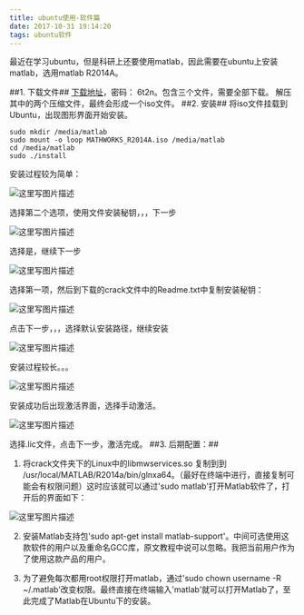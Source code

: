 ```yaml
---
title: ubuntu使用-软件篇
date: 2017-10-31 19:14:20
tags: ubuntu软件
---
```

最近在学习ubuntu，但是科研上还要使用matlab，因此需要在ubuntu上安装matlab，选用matlab R2014A。
<!--more-->
##1. 下载文件##
[下载地址](https://pan.baidu.com/s/1nuMzsId)，密码： 6t2n。包含三个文件，需要全部下载。
解压其中的两个压缩文件，最终会形成一个iso文件。
##2.  安装##
将iso文件挂载到Ubuntu，出现图形界面开始安装。

```
sudo mkdir /media/matlab  
sudo mount -o loop MATHWORKS_R2014A.iso /media/matlab  
cd /media/matlab  
sudo ./install
```
安装过程较为简单：

![这里写图片描述](http://img.blog.csdn.net/20170823220244816?watermark/2/text/aHR0cDovL2Jsb2cuY3Nkbi5uZXQvR2hhbl8=/font/5a6L5L2T/fontsize/400/fill/I0JBQkFCMA==/dissolve/70/gravity/SouthEast)

选择第二个选项，使用文件安装秘钥，，，下一步

![这里写图片描述](http://img.blog.csdn.net/20170823220430620?watermark/2/text/aHR0cDovL2Jsb2cuY3Nkbi5uZXQvR2hhbl8=/font/5a6L5L2T/fontsize/400/fill/I0JBQkFCMA==/dissolve/70/gravity/SouthEast)

选择是，继续下一步

![这里写图片描述](http://img.blog.csdn.net/20170823220514128?watermark/2/text/aHR0cDovL2Jsb2cuY3Nkbi5uZXQvR2hhbl8=/font/5a6L5L2T/fontsize/400/fill/I0JBQkFCMA==/dissolve/70/gravity/SouthEast)

选择第一项，然后到下载的crack文件中的Readme.txt中复制安装秘钥：

![这里写图片描述](http://img.blog.csdn.net/20170823220728152?watermark/2/text/aHR0cDovL2Jsb2cuY3Nkbi5uZXQvR2hhbl8=/font/5a6L5L2T/fontsize/400/fill/I0JBQkFCMA==/dissolve/70/gravity/SouthEast)

点击下一步，，，选择默认安装路径，继续安装

![这里写图片描述](http://img.blog.csdn.net/20170823220915403?watermark/2/text/aHR0cDovL2Jsb2cuY3Nkbi5uZXQvR2hhbl8=/font/5a6L5L2T/fontsize/400/fill/I0JBQkFCMA==/dissolve/70/gravity/SouthEast)

安装过程较长。。。

![这里写图片描述](http://img.blog.csdn.net/20170823221610504?watermark/2/text/aHR0cDovL2Jsb2cuY3Nkbi5uZXQvR2hhbl8=/font/5a6L5L2T/fontsize/400/fill/I0JBQkFCMA==/dissolve/70/gravity/SouthEast)

安装成功后出现激活界面，选择手动激活。

![这里写图片描述](http://img.blog.csdn.net/20170823221936238?watermark/2/text/aHR0cDovL2Jsb2cuY3Nkbi5uZXQvR2hhbl8=/font/5a6L5L2T/fontsize/400/fill/I0JBQkFCMA==/dissolve/70/gravity/SouthEast)

选择.lic文件，点击下一步，激活完成。
##3. 后期配置：##
1. 将crack文件夹下的Linux中的libmwservices.so 复制到到 /usr/local/MATLAB/R2014a/bin/glnxa64。（最好在终端中进行，直接复制可能会有权限问题）这时应该就可以通过'sudo matlab'打开Matlab软件了，打开后的界面如下：

![这里写图片描述](http://img.blog.csdn.net/20170823224755869?watermark/2/text/aHR0cDovL2Jsb2cuY3Nkbi5uZXQvR2hhbl8=/font/5a6L5L2T/fontsize/400/fill/I0JBQkFCMA==/dissolve/70/gravity/SouthEast)

2. 安装Matlab支持包'sudo apt-get install matlab-support'。中间可选使用这款软件的用户以及重命名GCC库，原文教程中说可以忽略。我把当前用户作为了使用这款产品的用户。

3. 为了避免每次都用root权限打开matlab，通过'sudo chown username -R ~/.matlab'改变权限。最终直接在终端输入'matlab'就可以打开Matlab了，至此完成了Matlab在Ubuntu下的安装。